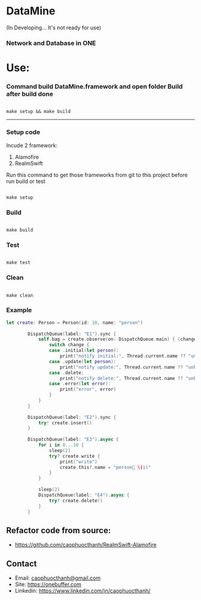 # DataMine
<div class="text-red mb-2">(In Developing... It's not ready for use)</div>




### Network and Database in ONE


# Use:

### Command build DataMine.framework and open folder Build after build done

```shell

make setup && make build

````

------------------------

### Setup code
Incude 2 framework:
1. Alamofire
2. RealmSwift

Run this command to get those frameworks from git to this project before run build or test

```shell

make setup

```

### Build
```shell

make build

```

### Test
```shell

make test

``` 

### Clean
```shell

make clean

``` 

### Example

```swift
let create: Person = Person(id: 10, name: "person")
        
        DispatchQueue(label: "E1").sync {
            self.bag = create.observe(on: DispatchQueue.main) { (change) in
                switch change {
                case .initial(let person):
                    print("notify initial:", Thread.current.name ?? "unknow", person.name)
                case .update(let person):
                    print("notify update:", Thread.current.name ?? "unknow", person.name)
                case .delete:
                    print("notify delete:", Thread.current.name ?? "unknow")
                case .error(let error):
                    print("error", error)
                }
            }
        }
        
        DispatchQueue(label: "E2").sync {
            try! create.insert()
        }
        
        DispatchQueue(label: "E3").async {
            for i in 0...10 {
                sleep(2)
                try? create.write {
                    print("write")
                    create.this?.name = "person🦴 \(i)"
                }
            }
            
            sleep(2)
            DispatchQueue(label: "E4").async {
                try? create.delete()
            }
        }

```

## Refactor code from source: 
- https://github.com/caophuocthanh/RealmSwift-Alamofire

## Contact
- Email: caophuocthanh@gmail.com
- Site: https://onebuffer.com
- Linkedin: https://www.linkedin.com/in/caophuocthanh/


